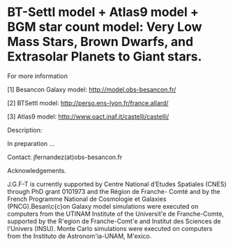 BT-Settl model + Atlas9 model + BGM star count model: Very Low Mass Stars, Brown Dwarfs, and Extrasolar Planets to Giant stars. 
===============================================================================================================================

 For more information 
 
 [1] Besancon Galaxy model: http://model.obs-besancon.fr/
 
 [2] BTSettl model: http://perso.ens-lyon.fr/france.allard/ 
 
 [3] Atlas9 model: http://www.oact.inaf.it/castelli/castelli/
 
Description:

In preparation ...

Contact: jfernandez(at)obs-besancon.fr


Acknowledgements.

J.G.F-T is currently supported by Centre National d’Etudes Spatiales (CNES) through PhD grant 0101973 and the Région de Franche- Comté and by the French Programme National de Cosmologie et Galaxies (PNCG).Besan\c{c}on Galaxy model simulations were executed on computers from the UTINAM Institute of the Universit\'e de Franche-Comte, 
supported by the R\'egion de Franche-Comt\'e and Institut des Sciences de l'Univers (INSU). Monte Carlo simulations were executed on computers from the Instituto de Astronom\'ia-UNAM, M\'exico.
